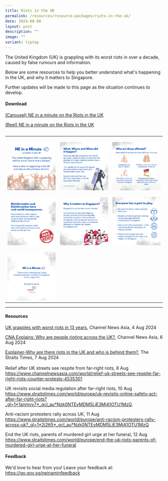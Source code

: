 ```yaml
---
title: Riots in the UK
permalink: /resources/resource-packages/riots-in-the-uk/
date: 2024-08-08
layout: post
description: ""
image: ""
variant: tiptap
---
```

<p>The United Kingdom (UK) is grappling with its worst riots in over a decade,
caused by false rumours and information.</p>
<p>Below are some resources to help you better understand what's happening
in the UK, and why it matters to Singapore.</p>
<p>Further updates will be made to this page as the situation continues to
develop.</p>
<h4><strong>Download</strong></h4>
<p><a href="https://go.gov.sg/ukriotscarousel" rel="noopener noreferrer nofollow" target="_blank">(Carousel) NE in a minute on the Riots in the UK</a>
</p>
<p><a href="https://go.gov.sg/ukriotsreel" rel="noopener noreferrer nofollow" target="_blank">(Reel) NE in a minute on the Riots in the UK</a>
</p>
<table style="width: 0px">
<colgroup></colgroup>
<tbody>
<tr></tr>
</tbody>
</table>
<table style="minWidth: 75px">
<colgroup>
<col>
<col>
<col>
</colgroup>
<tbody>
<tr>
<th rowspan="1" colspan="1">
<p></p>
<div class="isomer-image-wrapper">
<img style="width: 100%" height="auto" width="100%" alt="" src="/images/UK_Riots_1.png">
</div>
</th>
<th rowspan="1" colspan="1">
<p></p>
<div class="isomer-image-wrapper">
<img style="width: 100%" height="auto" width="100%" alt="" src="/images/UK_Riots_2.png">
</div>
</th>
<th rowspan="1" colspan="1">
<p></p>
<div class="isomer-image-wrapper">
<img style="width: 100%" height="auto" width="100%" alt="" src="/images/UK_Riots_3.png">
</div>
</th>
</tr>
<tr>
<td rowspan="1" colspan="1">
<p></p>
<div class="isomer-image-wrapper">
<img style="width: 100%" height="auto" width="100%" alt="" src="/images/UK_Riots_4.png">
</div>
</td>
<td rowspan="1" colspan="1">
<p></p>
<div class="isomer-image-wrapper">
<img style="width: 100%" height="auto" width="100%" alt="" src="/images/UK_Riots_5.png">
</div>
</td>
<td rowspan="1" colspan="1">
<p></p>
<div class="isomer-image-wrapper">
<img style="width: 100%" height="auto" width="100%" alt="" src="/images/UK_Riots_6.png">
</div>
</td>
</tr>
<tr>
<td rowspan="1" colspan="1">
<p></p>
<div class="isomer-image-wrapper">
<img style="width: 100%" height="auto" width="100%" alt="" src="/images/UK_Riots_7i.png">
</div>
</td>
<td rowspan="1" colspan="1">
<p></p>
</td>
<td rowspan="1" colspan="1">
<p></p>
</td>
</tr>
</tbody>
</table>
<p></p>
<hr>
<h4><strong>Resources</strong></h4>
<p><a href="https://www.channelnewsasia.com/world/uk-far-right-rallies-riots-protests-worst-13-years-starmer-4525716" rel="noopener noreferrer nofollow" target="blank">UK grapples with worst riots in 13 years</a>,
Channel News Asia, 4 Aug 2024</p>
<p><a href="https://www.channelnewsasia.com/world/cna-explains-uk-riots-protests-misinformation-immigrant-far-right-social-media-violence-unrest-4529656" rel="noopener noreferrer nofollow" target="blank">CNA Explains: Why are people rioting across the UK?</a>,
Channel News Asia, 6 Aug 2024</p>
<p><a href="https://www.straitstimes.com/world/europe/explainer-why-are-there-riots-in-the-uk-and-who-is-behind-them" rel="noopener noreferrer nofollow" target="blank">Explainer-Why are there riots in the UK and who is behind them?</a>,
The Straits Times, 7 Aug 2024
<br>
<br>Relief after UK streets see respite from far-right riots, 8 Aug <a href="https://www.channelnewsasia.com/world/relief-uk-streets-see-respite-far-right-riots-counter-protests-4535301" rel="noopener noreferrer nofollow" target="_blank">https://www.channelnewsasia.com/world/relief-uk-streets-see-respite-far-right-riots-counter-protests-4535301</a> 
</p>
<p>UK revisits social media regulation after far-right riots, 10 Aug <a href="https://www.straitstimes.com/world/europe/uk-revisits-online-safety-act-after-far-right-riots?_gl=1*1anmvv7*_gcl_au*Nzk0NTEyMDM5LjE3MjA1OTU1MzQ" rel="noopener noreferrer nofollow" target="_blank">https://www.straitstimes.com/world/europe/uk-revisits-online-safety-act-after-far-right-riots?_gl=1*1anmvv7*_gcl_au*Nzk0NTEyMDM5LjE3MjA1OTU1MzQ</a>.</p>
<p>Anti-racism protesters rally across UK, 11 Aug <a href="https://www.straitstimes.com/world/europe/anti-racism-protesters-rally-across-uk?_gl=1*2j2tt5*_gcl_au*Nzk0NTEyMDM5LjE3MjA1OTU1MzQ" rel="noopener noreferrer nofollow" target="_blank">https://www.straitstimes.com/world/europe/anti-racism-protesters-rally-across-uk?_gl=1*2j2tt5*_gcl_au*Nzk0NTEyMDM5LjE3MjA1OTU1MzQ</a>
</p>
<p>End the UK riots, parents of murdered girl urge at her funeral, 12 Aug
<a href="https://www.straitstimes.com/world/europe/end-the-uk-riots-parents-of-murdered-girl-urge-at-her-funeral" rel="noopener noreferrer nofollow" target="_blank">https://www.straitstimes.com/world/europe/end-the-uk-riots-parents-of-murdered-girl-urge-at-her-funeral</a>
</p>
<h4><strong>Feedback</strong></h4>
<p>We'd love to hear from you! Leave your feedback at: <a href="https://go.gov.sg/neinaminfeedback" rel="noopener noreferrer nofollow" target="_blank">https://go.gov.sg/neinaminfeedback</a>
</p>
<p></p>